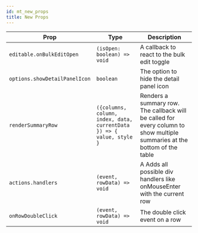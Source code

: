 ```yaml
---
id: mt_new_props
title: New Props
---
```


| Prop                          | Type                                                                 | Description                                                                                                               |
| ----------------------------- | -------------------------------------------------------------------- | ------------------------------------------------------------------------------------------------------------------------- |
| `editable.onBulkEditOpen`     | `(isOpen: boolean) => void`                                          | A callback to react to the bulk edit toggle                                                                               |
| `options.showDetailPanelIcon` | `boolean`                                                            | The option to hide the detail panel icon                                                                                  |
| `renderSummaryRow`            | `({columns, column, index, data, currentData }) => { value, style }` | Renders a summary row. The callback will be called for every column to show multiple summaries at the bottom of the table |
| `actions.handlers`            | `(event, rowData) => void`                                           | A Adds all possible div handlers like onMouseEnter with the current row                                                   |
| `onRowDoubleClick`            | `(event, rowData) => void`                                           | The double click event on a row                                                                                           |
